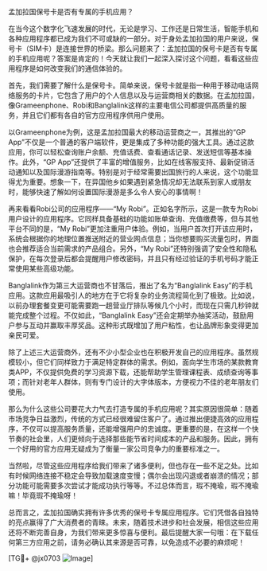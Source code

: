 孟加拉国保号卡是否有专属的手机应用？

在当今这个数字化飞速发展的时代，无论是学习、工作还是日常生活，智能手机和各种应用程序都已成为我们不可或缺的一部分。对于身处孟加拉国的用户来说，保号卡（SIM卡）是连接世界的桥梁。那么问题来了：孟加拉国的保号卡是否有专属的手机应用呢？答案是肯定的！今天就让我们一起深入探讨这个问题，看看这些应用程序是如何改变我们的通信体验的。

首先，我们需要了解什么是保号卡。简单来说，保号卡就是指一种用于移动电话网络服务的卡片，它包含了用户的个人信息以及与运营商相关的数据。在孟加拉国，像Grameenphone、Robi和Banglalink这样的主要电信公司都提供高质量的服务，并且它们都有各自的官方应用程序供用户使用。

以Grameenphone为例，这是孟加拉国最大的移动运营商之一，其推出的“GP App”不仅是一个普通的客户端软件，更是集成了多种功能的强大工具。通过这款应用，你可以轻松查询账户余额、充值话费、查看通话记录、发送短信等基本操作。此外，“GP App”还提供了丰富的增值服务，比如在线客服支持、最新促销活动通知以及国际漫游指南等。特别是对于经常需要出国旅行的人来说，这个功能显得尤为重要。想象一下，在异国他乡如果遇到紧急情况却无法联系到家人或朋友时，能够快速了解如何设置国际漫游是多么令人安心的事情啊！

再来看看Robi公司的应用程序——“My Robi”。正如名字所示，这是一款专为Robi用户设计的应用程序。它同样具备基础的功能如账单查询、充值缴费等，但与其他平台不同的是，“My Robi”更加注重用户体验。例如，当用户首次打开该应用时，系统会根据你的地理位置推送附近的营业网点信息；当你想要购买流量包时，界面也会推荐适合当前需求的产品组合。另外，“My Robi”还特别强调了安全性和隐私保护，在每次登录后都会提醒用户修改密码，并且只有经过验证的手机号码才能正常使用某些高级功能。

Banglalink作为第三大运营商也不甘落后，推出了名为“Banglalink Easy”的手机应用。这款应用最吸引人的地方在于它将复杂的业务流程简化到了极致。比如说，以前办理套餐变更可能需要跑一趟营业厅排队等候几个小时，而现在只需几秒钟就能完成整个过程。不仅如此，“Banglalink Easy”还会定期举办抽奖活动，鼓励用户参与互动并赢取丰厚奖品。这种形式既增加了用户粘性，也让品牌形象变得更加亲民可爱。

除了上述三大运营商外，还有不少小型企业也在积极开发自己的应用程序。虽然规模较小，但它们同样致力于满足特定群体的需求。例如，面向学生市场的某款教育类APP，不仅提供免费的学习资源下载，还能帮助学生管理课程表、成绩查询等事项；而针对老年人群体，则有专门设计的大字体版本，方便视力不佳的老年朋友们使用。

那么为什么这些公司要花大力气去打造专属的手机应用呢？其实原因很简单：随着市场竞争日益激烈，传统的方式已经很难留住客户了。通过推出便捷高效的应用程序，不仅可以提高服务质量，还能增强用户的忠诚度。更重要的是，在这样一个快节奏的社会里，人们更倾向于选择那些能节省时间成本的产品和服务。因此，拥有一个好用的官方应用无疑成为了衡量一家公司竞争力的重要标准之一。

当然啦，尽管这些应用程序给我们带来了诸多便利，但也存在一些不足之处。比如有时候网络连接不稳定会导致加载速度变慢；偶尔会出现闪退或者崩溃的情况；部分功能可能需要多次尝试才能成功执行等等。不过总体而言，瑕不掩瑜，瑕不掩瑜嘛！毕竟瑕不掩瑜呀！

总而言之，孟加拉国确实拥有许多优秀的保号卡专属应用程序。它们凭借各自独特的亮点赢得了广大消费者的青睐。未来，随着技术进步和社会发展，相信这些应用还将不断完善自身，为我们带来更多惊喜与便利。最后提醒大家一句哦：在下载任何第三方应用之前，请务必确认其来源是否可靠，以免造成不必要的麻烦呢！

[TG💪+ @jx0703 ![Image](https://github.com/user-attachments/assets/dbca1d08-cadb-493c-b0ec-ad6f7a83f270)]
